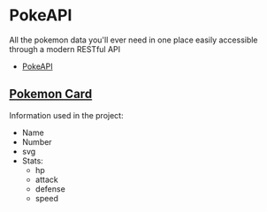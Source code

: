 # PokeAPI

All the pokemon data you'll ever need in one place easily accessible through a modern RESTful API

- [PokeAPI](https://pokeapi.co/)

## [Pokemon Card](/api/pokeapi/)

Information used in the project:

- Name
- Number
- svg
- Stats:
  - hp
  - attack
  - defense
  - speed
